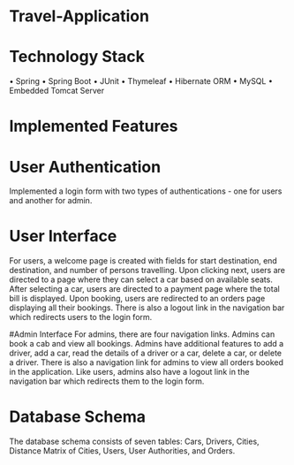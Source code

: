 # Travel-Application

# Technology Stack
  •	Spring
  •	Spring Boot
  •	JUnit
  •	Thymeleaf
  •	Hibernate ORM
  •	MySQL
  •	Embedded Tomcat Server
  
# Implemented Features
# User Authentication
  Implemented a login form with two types of authentications - one for users and another for admin.
  
# User Interface
  For users, a welcome page is created with fields for start destination, end destination, and number of persons travelling. Upon clicking next, users are directed to a page where   they can select a car based on available seats. After selecting a car, users are directed to a payment page where the total bill is displayed. Upon booking, users are redirected   to an orders page displaying all their bookings. There is also a logout link in the navigation bar which redirects users to the login form.
  
#Admin Interface
  For admins, there are four navigation links. Admins can book a cab and view all bookings. Admins have additional features to add a driver, add a car, read the details of a driver or a car, delete a car, or delete a driver. There is also a navigation link for admins to view all orders booked in the application. Like users, admins also have a logout link in the navigation bar which redirects them to the login form.
  
# Database Schema
  The database schema consists of seven tables: Cars, Drivers, Cities, Distance Matrix of Cities, Users, User Authorities, and Orders.
